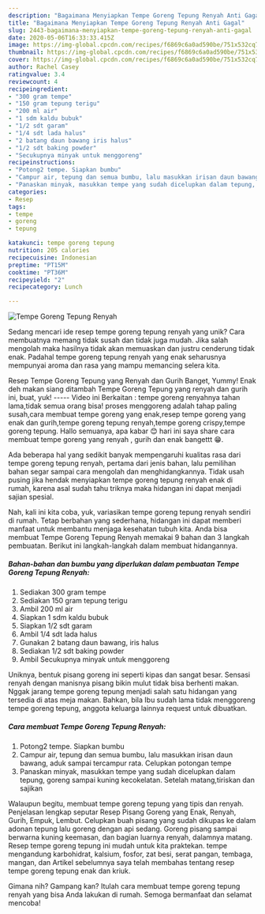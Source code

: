 ```yaml
---
description: "Bagaimana Menyiapkan Tempe Goreng Tepung Renyah Anti Gagal"
title: "Bagaimana Menyiapkan Tempe Goreng Tepung Renyah Anti Gagal"
slug: 2443-bagaimana-menyiapkan-tempe-goreng-tepung-renyah-anti-gagal
date: 2020-05-06T16:33:33.415Z
image: https://img-global.cpcdn.com/recipes/f6869c6a0ad590be/751x532cq70/tempe-goreng-tepung-renyah-foto-resep-utama.jpg
thumbnail: https://img-global.cpcdn.com/recipes/f6869c6a0ad590be/751x532cq70/tempe-goreng-tepung-renyah-foto-resep-utama.jpg
cover: https://img-global.cpcdn.com/recipes/f6869c6a0ad590be/751x532cq70/tempe-goreng-tepung-renyah-foto-resep-utama.jpg
author: Rachel Casey
ratingvalue: 3.4
reviewcount: 4
recipeingredient:
- "300 gram tempe"
- "150 gram tepung terigu"
- "200 ml air"
- "1 sdm kaldu bubuk"
- "1/2 sdt garam"
- "1/4 sdt lada halus"
- "2 batang daun bawang iris halus"
- "1/2 sdt baking powder"
- "Secukupnya minyak untuk menggoreng"
recipeinstructions:
- "Potong2 tempe. Siapkan bumbu"
- "Campur air, tepung dan semua bumbu, lalu masukkan irisan daun bawang, aduk sampai tercampur rata. Celupkan potongan tempe"
- "Panaskan minyak, masukkan tempe yang sudah dicelupkan dalam tepung, goreng sampai kuning kecokelatan. Setelah matang,tiriskan dan sajikan"
categories:
- Resep
tags:
- tempe
- goreng
- tepung

katakunci: tempe goreng tepung 
nutrition: 205 calories
recipecuisine: Indonesian
preptime: "PT15M"
cooktime: "PT36M"
recipeyield: "2"
recipecategory: Lunch

---
```



![Tempe Goreng Tepung Renyah](https://img-global.cpcdn.com/recipes/f6869c6a0ad590be/751x532cq70/tempe-goreng-tepung-renyah-foto-resep-utama.jpg)

Sedang mencari ide resep tempe goreng tepung renyah yang unik? Cara membuatnya memang tidak susah dan tidak juga mudah. Jika salah mengolah maka hasilnya tidak akan memuaskan dan justru cenderung tidak enak. Padahal tempe goreng tepung renyah yang enak seharusnya mempunyai aroma dan rasa yang mampu memancing selera kita.

Resep Tempe Goreng Tepung yang Renyah dan Gurih Banget, Yummy! Enak deh makan siang ditambah Tempe Goreng Tepung yang renyah dan gurih ini, buat, yuk! ----- Video ini Berkaitan : tempe goreng renyahnya tahan lama,tidak semua orang bisa! proses menggoreng adalah tahap paling susah,cara membuat tempe goreng yang enak,resep tempe goreng yang enak dan gurih,tempe goreng tepung renyah,tempe goreng crispy,tempe goreng tepung. Hallo semuanya, apa kabar 😊 hari ini saya share cara membuat tempe goreng yang renyah , gurih dan enak bangettt 😁.

Ada beberapa hal yang sedikit banyak mempengaruhi kualitas rasa dari tempe goreng tepung renyah, pertama dari jenis bahan, lalu pemilihan bahan segar sampai cara mengolah dan menghidangkannya. Tidak usah pusing jika hendak menyiapkan tempe goreng tepung renyah enak di rumah, karena asal sudah tahu triknya maka hidangan ini dapat menjadi sajian spesial.


Nah, kali ini kita coba, yuk, variasikan tempe goreng tepung renyah sendiri di rumah. Tetap berbahan yang sederhana, hidangan ini dapat memberi manfaat untuk membantu menjaga kesehatan tubuh kita. Anda bisa membuat Tempe Goreng Tepung Renyah memakai 9 bahan dan 3 langkah pembuatan. Berikut ini langkah-langkah dalam membuat hidangannya.

<!--inarticleads1-->

##### Bahan-bahan dan bumbu yang diperlukan dalam pembuatan Tempe Goreng Tepung Renyah:

1. Sediakan 300 gram tempe
1. Sediakan 150 gram tepung terigu
1. Ambil 200 ml air
1. Siapkan 1 sdm kaldu bubuk
1. Siapkan 1/2 sdt garam
1. Ambil 1/4 sdt lada halus
1. Gunakan 2 batang daun bawang, iris halus
1. Sediakan 1/2 sdt baking powder
1. Ambil Secukupnya minyak untuk menggoreng


Uniknya, bentuk pisang goreng ini seperti kipas dan sangat besar. Sensasi renyah dengan manisnya pisang bikin mulut tidak bisa berhenti makan. Nggak jarang tempe goreng tepung menjadi salah satu hidangan yang tersedia di atas meja makan. Bahkan, bila Ibu sudah lama tidak menggoreng tempe goreng tepung, anggota keluarga lainnya request untuk dibuatkan. 

<!--inarticleads2-->

##### Cara membuat Tempe Goreng Tepung Renyah:

1. Potong2 tempe. Siapkan bumbu
1. Campur air, tepung dan semua bumbu, lalu masukkan irisan daun bawang, aduk sampai tercampur rata. Celupkan potongan tempe
1. Panaskan minyak, masukkan tempe yang sudah dicelupkan dalam tepung, goreng sampai kuning kecokelatan. Setelah matang,tiriskan dan sajikan


Walaupun begitu, membuat tempe goreng tepung yang tipis dan renyah. Penjelasan lengkap seputar Resep Pisang Goreng yang Enak, Renyah, Gurih, Empuk, Lembut. Celupkan buah pisang yang sudah dikupas ke dalam adonan tepung lalu goreng dengan api sedang. Goreng pisang sampai berwarna kuning keemasan, dan bagian luarnya renyah, dalamnya matang. Resep tempe goreng tepung ini mudah untuk kita praktekan. tempe mengandung karbohidrat, kalsium, fosfor, zat besi, serat pangan, tembaga, mangan, dan Artikel sebelumnya saya telah membahas tentang resep tempe goreng tepung enak dan kriuk. 

Gimana nih? Gampang kan? Itulah cara membuat tempe goreng tepung renyah yang bisa Anda lakukan di rumah. Semoga bermanfaat dan selamat mencoba!
